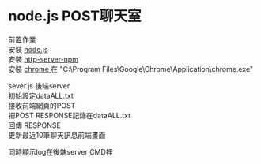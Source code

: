 node.js POST聊天室
===========
前置作業 </br>
安裝   [node.js ](https://nodejs.org/en/)</br>
安裝   [http-server-npm ](https://www.npmjs.com/package/http-server)</br>
安裝   [chrome ](https://www.google.com/intl/zh-TW/chrome/)在 "C:\Program Files\Google\Chrome\Application\chrome.exe" </br>

sever.js 後端server</br>
初始設定dataALL.txt</br>
接收前端網頁的POST</br>
把POST RESPONSE記錄在dataALL.txt</br>
回傳 RESPONSE</br>
更新最近10筆聊天訊息前端畫面</br>

同時顯示log在後端server CMD裡
